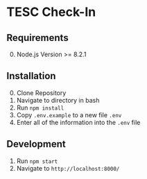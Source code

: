 # TESC Check-In

## Requirements
0. Node.js Version >= 8.2.1

## Installation
0. Clone Repository
1. Navigate to directory in bash
2. Run ```npm install```
3. Copy ```.env.example``` to a new file ```.env```
4. Enter all of the information into the ```.env``` file

## Development
1. Run ```npm start```
2. Navigate to ```http://localhost:8000/```
